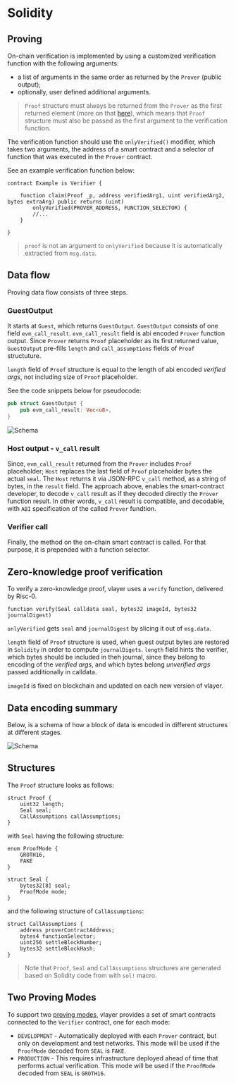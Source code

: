 # Solidity

## Proving

On-chain verification is implemented by using a customized verification function with the following arguments:
- a list of arguments in the same order as returned by the `Prover` (public output);
- optionally, user defined additional arguments.

> `Proof` structure must always be returned from the `Prover` as the first returned element (more on that [here](../../prover.md#proof)),
> which means that `Proof` structure must also be passed as the first argument to the verification function. 

The verification function should use the `onlyVerified()` modifier, which takes two arguments, the address of a smart contract and a selector of function that was executed in the `Prover` contract.

See an example verification function below:

```solidity
contract Example is Verifier {

    function claim(Proof _p, address verifiedArg1, uint verifiedArg2, bytes extraArg) public returns (uint)
        onlyVerified(PROVER_ADDRESS, FUNCTION_SELECTOR) {
        //...
    }

}
```

>`proof` is not an argument to `onlyVerified` because it is automatically extracted from `msg.data`.

## Data flow

Proving data flow consists of three steps. 

### GuestOutput

It starts at `Guest`, which returns `GuestOutput`. 
`GuestOutput` consists of one field `evm_call_result`. `evm_call_result` field is abi encoded `Prover` function output. 
Since `Prover` returns `Proof` placeholder as its first returned value, `GuestOutput` pre-fills `length` and `call_assumptions` fields of `Proof` structuture. 

`length` field of `Proof` structure is equal to the length of abi encoded _verified args_, not including size of `Proof` placeholder.  

See the code snippets below for pseudocode:

```rust
pub struct GuestOutput {
    pub evm_call_result: Vec<u8>,
}
```

![Schema](/images/architecture/guest-output.png)


### Host output - `v_call` result

Since, `evm_call_result` returned from the `Prover` includes `Proof` placeholder; `Host` replaces the last field of `Proof` placeholder bytes the actual `seal`.
The `Host` returns it via JSON-RPC `v_call` method, as a string of bytes, in the `result` field.
The approach above, enables the smart-contract developer, to decode `v_call` result as if they decoded directly the `Prover` function result. 
In other words, `v_call` result is compatible, and decodable, with `ABI` specification of the called `Prover` fundtion. 

### Verifier call
Finally, the method on the on-chain smart contract is called. For that purpose, it is prepended with a function selector.


## Zero-knowledge proof verification

To verify a zero-knowledge proof, vlayer uses a `verify` function, delivered by Risc-0.

```solidity
function verify(Seal calldata seal, bytes32 imageId, bytes32 journalDigest)
```

`onlyVerified` gets `seal` and `journalDigest` by slicing it out of `msg.data`. 

`length` field of `Proof` structure is used, when guest output bytes are restored in `Solidity`
in order to compute `journalDigets`. `length` field hints the verifier, which bytes should be included in theh journal, since they belong to encoding of the _verified args_, 
and which bytes belong _unverified args_ passed additionally in calldata. 

`imageId` is fixed on blockchain and updated on each new version of vlayer.

## Data encoding summary

Below, is a schema of how a block of data is encoded in different structures at different stages.

![Schema](/images/architecture/transaction-data.png)

## Structures
The `Proof` structure looks as follows:

```solidity
struct Proof {
    uint32 length;
    Seal seal;
    CallAssumptions callAssumptions;
}
```

with `Seal` having the following structure: 

```solidity
enum ProofMode {
    GROTH16,
    FAKE
}

struct Seal {
    bytes32[8] seal;
    ProofMode mode;
}
```

and the following structure of `CallAssumptions`:

```solidity
struct CallAssumptions {
    address proverContractAddress;
    bytes4 functionSelector;
    uint256 settleBlockNumber;
    bytes32 settleBlockHash;
}
```

> Note that `Proof`, `Seal` and `CallAssumptions` structures are generated based on Solidity code from  with `sol!` macro.


## Two Proving Modes

To support two [proving modes](/advanced/proving.md), vlayer provides a set of smart contracts connected to the `Verifier` contract, one for each mode:

- `DEVELOPMENT` - Automatically deployed with each `Prover` contract, but only on development and test networks. This mode will be used if the `ProofMode` decoded from `SEAL` is `FAKE`.
- `PRODUCTION` - This requires infrastructure deployed ahead of time that performs actual verification. This mode will be used if the `ProofMode` decoded from `SEAL` is `GROTH16`.
